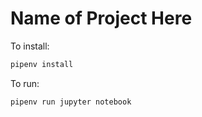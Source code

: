 # Name of Project Here

To install:

```sh
pipenv install
```

To run:

```sh
pipenv run jupyter notebook
```